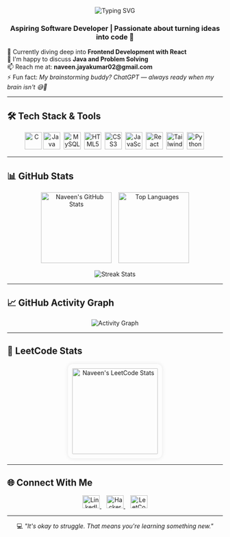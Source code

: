 <p align="center">
  <img src="https://readme-typing-svg.herokuapp.com?font=Fira+Code&weight=500&size=24&pause=1000&color=58A6FF&width=435&lines=Hi+%F0%9F%91%8B%2C+I'm+Naveen+Kumar+J" alt="Typing SVG" />
</p>
<h3 align="center">Aspiring Software Developer | Passionate about turning ideas into code 🚀</h3>

<p align="left">
  🌱 Currently diving deep into <strong>Frontend Development with React</strong><br>
  💬  I'm happy to discuss <strong>Java and Problem Solving</strong><br>
  📫 Reach me at: <strong>naveen.jayakumar02@gmail.com</strong><br>
  ⚡ Fun fact: <em>My brainstorming buddy? ChatGPT — always ready when my brain isn't 😅🤖</em>
</p>

---

## 🛠️ Tech Stack & Tools

<p align="center">
  <a href="https://www.cprogramming.com/" target="_blank"><img src="https://cdn.jsdelivr.net/gh/devicons/devicon/icons/c/c-original.svg" width="40" height="40" alt="C"/></a>
  <a href="https://www.java.com" target="_blank"><img src="https://cdn.jsdelivr.net/gh/devicons/devicon/icons/java/java-original.svg" width="40" height="40" alt="Java"/></a>&nbsp;
  <a href="https://www.mysql.com/" target="_blank"><img src="https://cdn.jsdelivr.net/gh/devicons/devicon/icons/mysql/mysql-original-wordmark.svg" width="40" height="40" alt="MySQL"/></a>&nbsp;
  <a href="https://www.w3.org/html/" target="_blank"><img src="https://cdn.jsdelivr.net/gh/devicons/devicon/icons/html5/html5-original-wordmark.svg" width="40" height="40" alt="HTML5"/></a>&nbsp;
  <a href="https://www.w3schools.com/css/" target="_blank"><img src="https://cdn.jsdelivr.net/gh/devicons/devicon/icons/css3/css3-original-wordmark.svg" width="40" height="40" alt="CSS3"/></a>&nbsp;
  <a href="https://developer.mozilla.org/en-US/docs/Web/JavaScript" target="_blank"><img src="https://cdn.jsdelivr.net/gh/devicons/devicon/icons/javascript/javascript-original.svg" width="40" height="40" alt="JavaScript"/></a>&nbsp;
  <a href="https://reactjs.org/" target="_blank"><img src="https://cdn.jsdelivr.net/gh/devicons/devicon/icons/react/react-original-wordmark.svg" width="40" height="40" alt="React"/></a>&nbsp;
  <a href="https://tailwindcss.com/" target="_blank"><img src="https://www.vectorlogo.zone/logos/tailwindcss/tailwindcss-icon.svg" width="40" height="40" alt="TailwindCSS"/></a>&nbsp;
  <a href="https://www.python.org" target="_blank"><img src="https://cdn.jsdelivr.net/gh/devicons/devicon/icons/python/python-original.svg" width="40" height="40" alt="Python"/></a>&nbsp;
</p>

---

## 📊 GitHub Stats

<p align="center">
  <img src="https://github-readme-stats.vercel.app/api?username=naveen-kumarj&show_icons=true&theme=tokyonight&hide=issues,contribs" alt="Naveen's GitHub Stats" height="165"/>
  &nbsp;&nbsp;
  <img src="https://github-readme-stats.vercel.app/api/top-langs/?username=naveen-kumarj&layout=compact&theme=tokyonight" alt="Top Languages" height="165"/>
</p>

<p align="center">
  <img src="https://github-readme-streak-stats.herokuapp.com/?user=naveen-kumarj&theme=tokyonight" alt="Streak Stats"/>
</p>

---

## 📈 GitHub Activity Graph

<p align="center">
  <img src="https://github-readme-activity-graph.vercel.app/graph?username=naveen-kumarj&bg_color=0d1117&color=58a6ff&line=30f572&point=ffffff&area=true&hide_border=true" alt="Activity Graph"/>
</p>

---

## 🧠 LeetCode Stats

<p align="center">
  <img src="https://leetcard.jacoblin.cool/naveen-jk?theme=dark&font=Fira%20Code&ext=contest" 
       alt="Naveen's LeetCode Stats" 
       style="border-radius: 12px; box-shadow: 0 0 10px rgba(0,0,0,0.1); padding: 10px;" 
       height="200"/>
</p>

---

## 🌐 Connect With Me

<p align="center">
  <a href="https://linkedin.com/in/naveen-kumar-j-44b4061ab" target="_blank">
    <img src="https://raw.githubusercontent.com/rahuldkjain/github-profile-readme-generator/master/src/images/icons/Social/linked-in-alt.svg" height="30" width="40" alt="LinkedIn"/>
  </a>&nbsp;&nbsp;
  <a href="https://www.hackerrank.com/naveenkumarjk" target="_blank">
    <img src="https://raw.githubusercontent.com/rahuldkjain/github-profile-readme-generator/master/src/images/icons/Social/hackerrank.svg" height="30" width="40" alt="HackerRank"/>
  </a>&nbsp;&nbsp;
  <a href="https://leetcode.com/naveen-jk" target="_blank">
    <img src="https://raw.githubusercontent.com/rahuldkjain/github-profile-readme-generator/master/src/images/icons/Social/leet-code.svg" height="30" width="40" alt="LeetCode"/>
  </a>
</p>

---

<p align="center">
  💻 <i>"It's okay to struggle. That means you're learning something new."</i>
</p>
